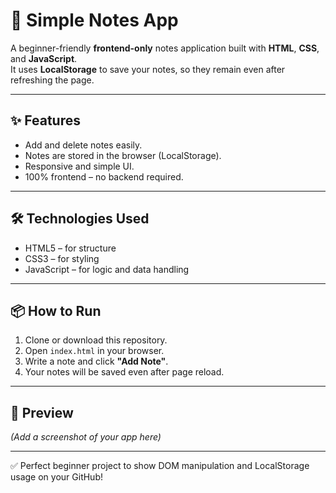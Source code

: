# 📝 Simple Notes App

A beginner-friendly **frontend-only** notes application built with **HTML**, **CSS**, and **JavaScript**.  
It uses **LocalStorage** to save your notes, so they remain even after refreshing the page.

---

## ✨ Features
- Add and delete notes easily.
- Notes are stored in the browser (LocalStorage).
- Responsive and simple UI.
- 100% frontend – no backend required.

---

## 🛠️ Technologies Used
- HTML5 – for structure  
- CSS3 – for styling  
- JavaScript – for logic and data handling  

---

## 📦 How to Run
1. Clone or download this repository.
2. Open `index.html` in your browser.
3. Write a note and click **"Add Note"**.
4. Your notes will be saved even after page reload.

---

## 📸 Preview
*(Add a screenshot of your app here)*

---

✅ Perfect beginner project to show DOM manipulation and LocalStorage usage on your GitHub!
